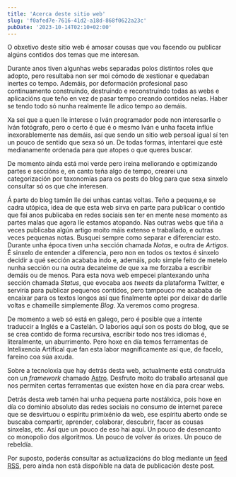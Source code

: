 ```yaml
---
title: 'Acerca deste sitio web'
slug: 'f0afed7e-7616-41d2-a18d-868f0622a23c'
pubDate: '2023-10-14T02:10+02:00'
---
```


O obxetivo deste sitio web é amosar cousas que vou facendo ou publicar algúns contidos dos temas que me interesan.

Durante anos tiven algunhas webs separadas polos distintos roles que adopto, pero resultaba non ser moi cómodo de xestionar e quedaban inertes co tempo. Ademáis, por deformación profesional paso continuamento construíndo, destruíndo e reconstruíndo todas as webs e aplicacións que teño en vez de pasar tempo creando contidos nelas. Haber se tendo todo só nunha realmente lle adico tempo ao demáis.

Xa sei que a quen lle interese o Iván programador pode non interesarlle o Iván fotógrafo, pero o certo é que é o mesmo Iván e unha faceta inflúe inexorablemente nas demáis, así que sendo un sitio web persoal igual sí ten un pouco de sentido que sexa só un. De todas formas, intentarei que esté medianamente ordenada para que atopes o que queres buscar.

De momento aínda está moi verde pero ireina mellorando e optimizando partes e seccións e, en canto teña algo de tempo, crearei una categorización por taxonomías para os posts do blog para que sexa sinxelo consultar só os que che interesen.

Á parte do blog tamén lle dei unhas cantas voltas. Teño a pequena,e se cadra utópica, idea de que esta web sirva en parte para publicar o contido que fai anos publicaba en redes sociais sen ter en mente nese momento as partes malas que agora lle estamos atopando. Nas outras webs que tiña a veces publicaba algún artigo moito máis extenso e traballado, e outras veces pequenas notas. Busquei sempre como separar e diferenciar esto. Durante unha época tiven unha sección chamada *Notas*, e outra de *Artigos*. É sinxelo de entender a diferencia, pero non en todos os textos é sinxelo decidir a qué sección acababa indo e, ademáis, polo simple feito de metelo nunha sección ou na outra decateime de que xa me forzaba a escribir demáis ou de menos. Para esta nova web empecei plantexando unha sección chamada *Status*, que evocaba aos *tweets* da plataforma Twitter, e serviría para publicar pequenos contidos, pero tampouco me acababa de encaixar para os textos longos así que finalmente optei por deixar de darlle voltas e chameille simplemente *Blog*. Xa veremos como progresa.

De momento a web só está en galego, pero é posible que a intente traduccir a Inglés e a Castelán. O laborios aquí son os posts do blog, que se se crea contido de forma recursiva, escribir todo nos tres idiomas é, literalmente, un aburrimento. Pero hoxe en día temos ferramentas de Intelixencia Artifical que fan esta labor magníficamente así que, de facelo, fareino coa súa axuda.

Sobre a tecnoloxía que hay detrás desta web, actualmente está construída con un *framework* chamado [Astro](https://astro.build/). Desfruto moito do traballo artesanal que nos permiten certas ferramentas que existen hoxe en día para crear webs.

Detrás desta web tamén hai unha pequena parte nostálxica, pois hoxe en día co dominio absoluto das redes sociais no consumo de internet parece que se desvirtuou o espíritu primixénio da web, ese espíritu aberto onde se buscaba compartir, aprender, colaborar, descubrir, facer as cousas sinxelas, etc. Así que un pouco de eso hai aquí. Un pouco de desencanto co monopolio dos algoritmos. Un pouco de volver ás orixes. Un pouco de rebeldía. 

Por suposto, poderás consultar as actualizacións do blog mediante un [feed RSS](https://aboutfeeds.com), pero aínda non está dispoñible na data de publicación deste post.
